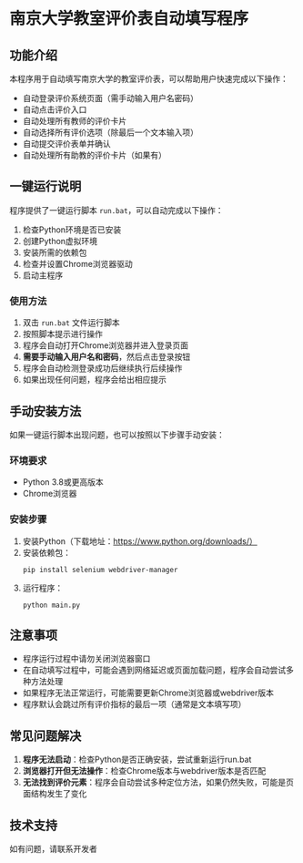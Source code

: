 # 南京大学教室评价表自动填写程序

## 功能介绍

本程序用于自动填写南京大学的教室评价表，可以帮助用户快速完成以下操作：

- 自动登录评价系统页面（需手动输入用户名密码）
- 自动点击评价入口
- 自动处理所有教师的评价卡片
- 自动选择所有评价选项（除最后一个文本输入项）
- 自动提交评价表单并确认
- 自动处理所有助教的评价卡片（如果有）

## 一键运行说明

程序提供了一键运行脚本 `run.bat`，可以自动完成以下操作：

1. 检查Python环境是否已安装
2. 创建Python虚拟环境
3. 安装所需的依赖包
4. 检查并设置Chrome浏览器驱动
5. 启动主程序

### 使用方法

1. 双击 `run.bat` 文件运行脚本
2. 按照脚本提示进行操作
3. 程序会自动打开Chrome浏览器并进入登录页面
4. **需要手动输入用户名和密码**，然后点击登录按钮
5. 程序会自动检测登录成功后继续执行后续操作
6. 如果出现任何问题，程序会给出相应提示

## 手动安装方法

如果一键运行脚本出现问题，也可以按照以下步骤手动安装：

### 环境要求

- Python 3.8或更高版本
- Chrome浏览器

### 安装步骤

1. 安装Python（下载地址：https://www.python.org/downloads/）
2. 安装依赖包：
   ```
   pip install selenium webdriver-manager
   ```
3. 运行程序：
   ```
   python main.py
   ```

## 注意事项

- 程序运行过程中请勿关闭浏览器窗口
- 在自动填写过程中，可能会遇到网络延迟或页面加载问题，程序会自动尝试多种方法处理
- 如果程序无法正常运行，可能需要更新Chrome浏览器或webdriver版本
- 程序默认会跳过所有评价指标的最后一项（通常是文本填写项）

## 常见问题解决

1. **程序无法启动**：检查Python是否正确安装，尝试重新运行run.bat
2. **浏览器打开但无法操作**：检查Chrome版本与webdriver版本是否匹配
3. **无法找到评价元素**：程序会自动尝试多种定位方法，如果仍然失败，可能是页面结构发生了变化

## 技术支持

如有问题，请联系开发者 